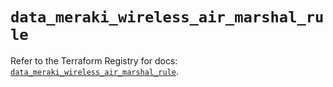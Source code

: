 # `data_meraki_wireless_air_marshal_rule`

Refer to the Terraform Registry for docs: [`data_meraki_wireless_air_marshal_rule`](https://registry.terraform.io/providers/ciscodevnet/meraki/1.7.1/docs/data-sources/wireless_air_marshal_rule).
